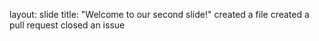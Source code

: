 layout: slide
title: "Welcome to our second slide!"
created a file
created a pull request
closed an issue
